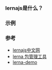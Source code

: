 ### lernajs是什么？

### 示例


### 参考
- [lernajs中文网](https://lernajs.bootcss.com/)
- [lerna 包管理工具](https://juejin.cn/post/6889225807365931015)
- [lerna-demo](https://github.com/tpai/lerna-demo)